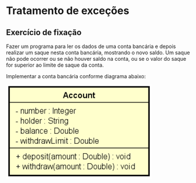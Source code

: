 # Tratamento de exceções
## Exercício de fixação

Fazer um programa para ler os dados de uma conta bancária e depois realizar um
saque nesta conta bancária, mostrando o novo saldo. Um saque não pode ocorrer
ou se não houver saldo na conta, ou se o valor do saque for superior ao limite de
saque da conta. 

Implementar a conta bancária conforme diagrama abaixo:

![UML_ExercicioFixacao](https://github.com/glauberfernandes/exceptions2-java/blob/master/UML_ExercicioFixacao.PNG)
